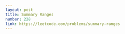 ```yaml
---
layout: post
title: Summary Ranges
number: 228
link: https://leetcode.com/problems/summary-ranges
---
```


